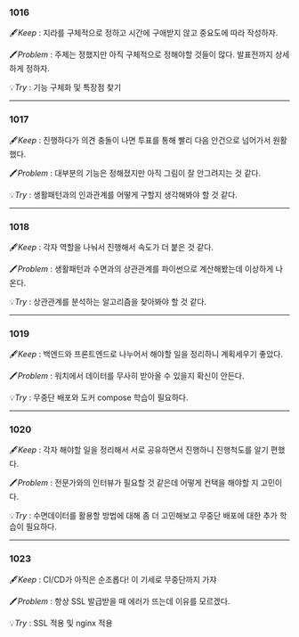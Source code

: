 ### 1016

🖋️*Keep* : 지라를 구체적으로 정하고 시간에 구애받지 않고 중요도에 따라 작성하자.

🖍️*Problem* : 주제는 정했지만 아직 구체적으로 정해야할 것들이 많다. 발표전까지 상세하게 정하자.

💡*Try* : 기능 구체화 및 특장점 찾기

---

### 1017

🖋️*Keep* : 진행하다가 의견 충돌이 나면 투표를 통해 빨리 다음 안건으로 넘어가서 원활했다.

🖍️*Problem* : 대부분의 기능은 정해졌지만 아직 그림이 잘 안그려지는 것 같다.

💡*Try* : 생활패턴과의 인과관계를 어떻게 구할지 생각해봐야 할 것 같다.

---

### 1018

🖋️*Keep* : 각자 역할을 나눠서 진행해서 속도가 더 붙은 것 같다.

🖍️*Problem* : 생활패턴과 수면과의 상관관계를 파이썬으로 계산해봤는데 이상하게 나온다.

💡*Try* : 상관관계를 분석하는 알고리즘을 찾아봐야 할 것 같다.

---

### 1019

🖋️*Keep* : 백엔드와 프론트엔드로 나누어서 해야할 일을 정리하니 계획세우기 좋았다.

🖍️*Problem* : 워치에서 데이터를 무사히 받아올 수 있을지 확신이 안든다.

💡*Try* : 무중단 배포와 도커 compose 학습이 필요하다.

---

### 1020

🖋️*Keep* : 각자 해야할 일을 정리해서 서로 공유하면서 진행하니 진행척도를 알기 편했다.

🖍️*Problem* : 전문가와의 인터뷰가 필요할 것 같은데 어떻게 컨택을 해야할 지 고민이다.

💡*Try* : 수면데이터를 활용할 방법에 대해 좀 더 고민해보고 무중단 배포에 대한 추가 학습이 필요하다.

---

### 1023

🖋️*Keep* : CI/CD가 아직은 순조롭다! 이 기세로 무중단까지 가쟈

🖍️*Problem* : 항상 SSL 발급받을 때 에러가 뜨는데 이유를 모르겠다.

💡*Try* : SSL 적용 및 nginx 적용
